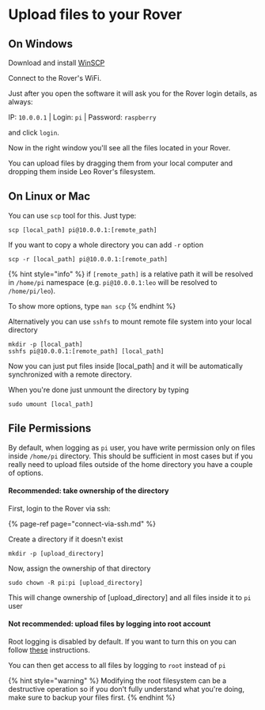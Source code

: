 # Upload files to your Rover

## On Windows

Download and install [WinSCP](https://winscp.net/eng/download.php)

Connect to the Rover's WiFi.

Just after you open the software it will ask you for the Rover login details, as always:

IP: `10.0.0.1` \| Login: `pi` \| Password: `raspberry`

and click `login`.

Now in the right window you'll see all the files located in your Rover.

You can upload files by dragging them from your local computer and dropping them inside Leo Rover's filesystem.

## On Linux or Mac

You can use `scp` tool for this. Just type:

```text
scp [local_path] pi@10.0.0.1:[remote_path]
```

If you want to copy a whole directory you can add `-r` option

```text
scp -r [local_path] pi@10.0.0.1:[remote_path]
```

{% hint style="info" %}
if `[remote_path]` is a relative path it will be resolved in `/home/pi` namespace \(e.g. `pi@10.0.0.1:leo` will be resolved to `/home/pi/leo`\). 

To show more options, type `man scp` 
{% endhint %}

Alternatively you can use `sshfs` to mount remote file system into your local directory

```text
mkdir -p [local_path]
sshfs pi@10.0.0.1:[remote_path] [local_path]
```

Now you can just put files inside \[local\_path\] and it will be automatically synchronized with a remote directory.

When you're done just unmount the directory by typing

```text
sudo umount [local_path]
```

## File Permissions

By default, when logging as `pi` user, you have write permission only on files inside `/home/pi` directory. This should be sufficient in most cases but if you really need to upload files outside of the home directory you have a couple of options.

#### Recommended: take ownership of the directory

First, login to the Rover via ssh:

{% page-ref page="connect-via-ssh.md" %}

Create a directory if it doesn't exist

```text
mkdir -p [upload_directory]
```

Now, assign the ownership of that directory

```text
sudo chown -R pi:pi [upload_directory]
```

This will change ownership of \[upload\_directory\] and all files inside it to `pi` user

#### Not recommended: upload files by logging into root account

Root logging is disabled by default. If you want to turn this on you can follow [these](https://raspberrypi.stackexchange.com/a/48061) instructions. 

You can then get access to all files by logging to `root` instead of `pi`

{% hint style="warning" %}
Modifying the root filesystem can be a destructive operation so if you don't fully understand what you're doing, make sure to backup your files first.
{% endhint %}

